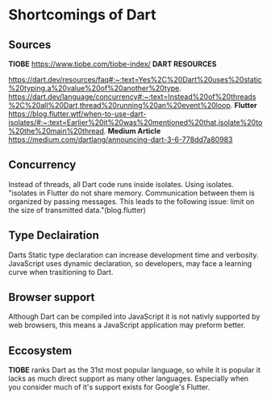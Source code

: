 # Shortcomings of Dart

## Sources

**TIOBE**
  <https://www.tiobe.com/tiobe-index/>
**DART RESOURCES**

  <https://dart.dev/resources/faq#:~:text=Yes%2C%20Dart%20uses%20static%20typing,a%20value%20of%20another%20type>.
  <https://dart.dev/language/concurrency#:~:text=Instead%20of%20threads%2C%20all%20Dart,thread%20running%20an%20event%20loop>.
**Flutter**
  <https://blog.flutter.wtf/when-to-use-dart-isolates/#:~:text=Earlier%20it%20was%20mentioned%20that,isolate%20to%20the%20main%20thread>.
**Medium Article**
  <https://medium.com/dartlang/announcing-dart-3-6-778dd7a80983>

## Concurrency

Instead of threads, all Dart code runs inside isolates. Using isolates.
"isolates in Flutter do not share memory. Communication between them is organized by passing messages.
This leads to the following issue: limit on the size of transmitted data."(blog.flutter)

## Type Declairation

Darts Static type declaration can increase development time and verbosity.
JavaScript uses dynamic declaration, so developers, may face a learning curve when trasitioning to Dart.

## Browser support

Although Dart can be compiled into JavaScript it is not nativly supported by web browsers,
this means a JavaScript application may preform better.

## Eccosystem

**TIOBE** ranks Dart as the 31st most popular language,
so while it is popular it lacks as much direct support as many other languages.
Especially when you consider much of it's support exists for Google's Flutter.
